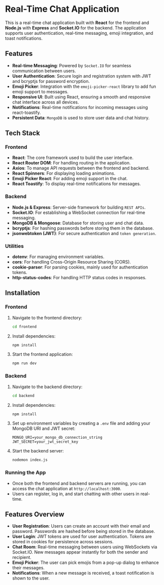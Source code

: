 # Real-Time Chat Application

This is a real-time chat application built with **React** for the frontend and **Node.js** with **Express** and **Socket.IO** for the backend. The application supports user authentication, real-time messaging, emoji integration, and toast notifications.

## Features

- **Real-time Messaging**: Powered by `Socket.IO` for seamless communication between users.
- **User Authentication**: Secure login and registration system with JWT and bcryptjs for password encryption.
- **Emoji Picker**: Integration with the `emoji-picker-react` library to add fun emoji support to messages.
- **Responsive UI**: Built using React, ensuring a smooth and responsive chat interface across all devices.
- **Notifications**: Real-time notifications for incoming messages using react-toastify.
- **Persistent Data**: `MongoDB` is used to store user data and chat history.

## Tech Stack

### Frontend

- **React**: The core framework used to build the user interface.
- **React Router DOM**: For handling routing in the application.
- **Axios**: To manage API requests between the frontend and backend.
- **React Spinners**: For displaying loading animations.
- **Emoji Picker React**: For adding emoji support in the chat.
- **React Toastify**: To display real-time notifications for messages.

### Backend

- **Node.js & Express**: Server-side framework for building `REST APIs`.
- **Socket.IO**: For establishing a WebSocket connection for real-time messaging.
- **MongoDB & Mongoose**: Database for storing user and chat data.
- **bcryptjs**: For hashing passwords before storing them in the database.
- **jsonwebtoken (JWT)**: For secure authentication and `token generation`.

### Utilities

- **dotenv**: For managing environment variables.
- **cors**: For handling Cross-Origin Resource Sharing (CORS).
- **cookie-parser**: For parsing cookies, mainly used for authentication tokens.
- **http-status-codes**: For handling HTTP status codes in responses.

## Installation

### Frontend

1. Navigate to the frontend directory:
    ```bash
    cd frontend
    ```

2. Install dependencies:
    ```bash
    npm install
    ```

3. Start the frontend application:
    ```bash
    npm run dev
    ```

### Backend

1. Navigate to the backend directory:
    ```bash
    cd backend
    ```

2. Install dependencies:
    ```bash
    npm install
    ```

3. Set up environment variables by creating a `.env` file and adding your MongoDB URI and JWT secret:
    ```dotenv
    MONGO_URI=your_mongo_db_connection_string
    JWT_SECRET=your_jwt_secret_key
    ```

4. Start the backend server:
    ```bash
    nodemon index.js
    ```

### Running the App

- Once both the frontend and backend servers are running, you can access the chat application at `http://localhost:3000`.
- Users can register, log in, and start chatting with other users in real-time.

## Features Overview

- **User Registration**: Users can create an account with their email and password. Passwords are hashed before being stored in the database.
- **User Login**: JWT tokens are used for user authentication. Tokens are stored in cookies for persistence across sessions.
- **Chat Room**: Real-time messaging between users using WebSockets via Socket.IO. New messages appear instantly for both the sender and recipient.
- **Emoji Picker**: The user can pick emojis from a pop-up dialog to enhance their messages.
- **Notifications**: When a new message is received, a toast notification is shown to the user.




